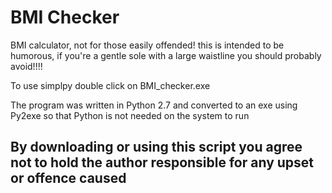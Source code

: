 # BMI Checker 
BMI calculator, not for those easily offended! this is intended to be humorous, if you're a gentle sole with a large waistline you should probably avoid!!!!

To use simplpy double click on BMI_checker.exe


The program was written in Python 2.7 and converted to an exe using Py2exe so that Python is not needed on the system to run

## By downloading or using this script you agree not to hold the author responsible for any upset or offence caused
